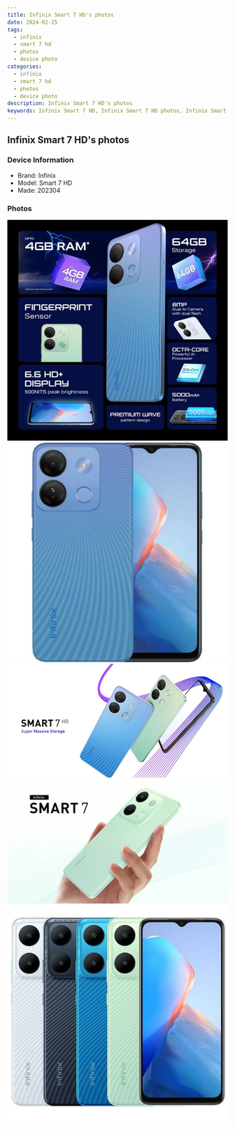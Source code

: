 ```yaml
---
title: Infinix Smart 7 HD's photos
date: 2024-02-25
tags: 
  - infinix
  - smart 7 hd
  - photos
  - device photo
categories: 
  - infinix
  - smart 7 hd
  - photos
  - device photo
description: Infinix Smart 7 HD's photos
keywords: Infinix Smart 7 HD, Infinix Smart 7 HD photos, Infinix Smart 7 HD device photo
---
```


## Infinix Smart 7 HD's photos

### Device Information

- Brand: Infinix
- Model: Smart 7 HD
- Made: 202304

### Photos

![/images/best-assets/devices/infinix/infinix-smart-7-hd/1.jpg](/images/best-assets/devices/infinix/infinix-smart-7-hd/1.jpg)
![/images/best-assets/devices/infinix/infinix-smart-7-hd/2.jpg](/images/best-assets/devices/infinix/infinix-smart-7-hd/2.jpg)
![/images/best-assets/devices/infinix/infinix-smart-7-hd/3.jpg](/images/best-assets/devices/infinix/infinix-smart-7-hd/3.jpg)
![/images/best-assets/devices/infinix/infinix-smart-7-hd/4.jpg](/images/best-assets/devices/infinix/infinix-smart-7-hd/4.jpg)
![/images/best-assets/devices/infinix/infinix-smart-7-hd/5.jpg](/images/best-assets/devices/infinix/infinix-smart-7-hd/5.jpg)
